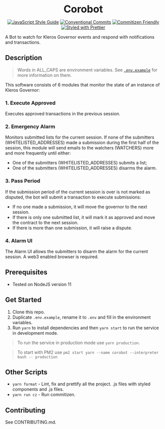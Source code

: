 <p align="center">
  <b style="font-size: 32px;">Corobot</b>
</p>

<p align="center">
  <a href="https://standardjs.com"><img src="https://img.shields.io/badge/code_style-standard-brightgreen.svg" alt="JavaScript Style Guide"></a>
  <a href="https://conventionalcommits.org"><img src="https://img.shields.io/badge/Conventional%20Commits-1.0.0-yellow.svg" alt="Conventional Commits"></a>
  <a href="http://commitizen.github.io/cz-cli/"><img src="https://img.shields.io/badge/commitizen-friendly-brightgreen.svg" alt="Commitizen Friendly"></a>
  <a href="https://github.com/prettier/prettier"><img src="https://img.shields.io/badge/styled_with-prettier-ff69b4.svg" alt="Styled with Prettier"></a>
</p>

A Bot to watch for Kleros Governor events and respond with notifications and transactions.

## Description

> Words in ALL_CAPS are environment variables. See [`.env.example`](.env.example) for more information on them.

This software consists of 6 modules that monitor the state of an instance of Kleros Governor:

### 1. Execute Approved
Executes approved transactions in the previous session.

### 2. Emergency Alarm
Monitors submitted lists for the current session. If none of the submitters (WHITELISTED_ADDRESSES) made a submission during the first half of the session, this module will send emails to the watchers (WATCHERS) more and more frequently until either:
- One of the submitters (WHITELISTED_ADDRESSES) submits a list;
- One of the submitters (WHITELISTED_ADDRESSES) disarms the alarm.

### 3. Pass Period
If the submission period of the current session is over is not marked as disputed, the bot will submit a transaction to execute submissions:
- If no one made a submission, it will move the governor to the next session.
- If there is only one submitted list, it will mark it as approved and move the contract to the next session.
- If there is more than one submission, it will raise a dispute.

### 4. Alarm UI
The Alarm UI allows the submitters to disarm the alarm for the current session. A web3 enabled browser is required.

## Prerequisites

- Tested on NodeJS version 11

## Get Started

1.  Clone this repo.
2.  Duplicate `.env.example`, rename it to `.env` and fill in the environment variables.
3.  Run `yarn` to install dependencies and then `yarn start` to run the service in development mode.

> To run the service in production mode use `yarn production`.

> To start with PM2 use `pm2 start yarn --name corobot --interpreter bash -- production`

## Other Scripts

- `yarn format` - Lint, fix and prettify all the project.
.js files with styled components and .js files.
- `yarn run cz` - Run commitizen.

## Contributing

See CONTRIBUTING.md.
